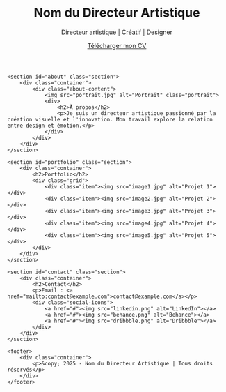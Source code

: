 <!DOCTYPE html>
<html lang="fr">
<head>
    <meta charset="UTF-8">
    <meta name="viewport" content="width=device-width, initial-scale=1.0">
    <title>Portfolio - Nom</title>
    <link rel="stylesheet" href="styles.css">
    <link rel="preconnect" href="https://fonts.googleapis.com">
    <link href="https://fonts.googleapis.com/css2?family=Poppins:wght@300;400;600&display=swap" rel="stylesheet">
</head>
<body>
    <header class="hero">
        <div class="container">
            <h1>Nom du Directeur Artistique</h1>
            <p>Directeur artistique | Créatif | Designer</p>
            <a href="CV.pdf" class="btn">Télécharger mon CV</a>
        </div>
    </header>
    
    <section id="about" class="section">
        <div class="container">
            <div class="about-content">
                <img src="portrait.jpg" alt="Portrait" class="portrait">
                <div>
                    <h2>À propos</h2>
                    <p>Je suis un directeur artistique passionné par la création visuelle et l'innovation. Mon travail explore la relation entre design et émotion.</p>
                </div>
            </div>
        </div>
    </section>
    
    <section id="portfolio" class="section">
        <div class="container">
            <h2>Portfolio</h2>
            <div class="grid">
                <div class="item"><img src="image1.jpg" alt="Projet 1"></div>
                <div class="item"><img src="image2.jpg" alt="Projet 2"></div>
                <div class="item"><img src="image3.jpg" alt="Projet 3"></div>
                <div class="item"><img src="image4.jpg" alt="Projet 4"></div>
                <div class="item"><img src="image5.jpg" alt="Projet 5"></div>
            </div>
        </div>
    </section>
    
    <section id="contact" class="section">
        <div class="container">
            <h2>Contact</h2>
            <p>Email : <a href="mailto:contact@example.com">contact@example.com</a></p>
            <div class="social-icons">
                <a href="#"><img src="linkedin.png" alt="LinkedIn"></a>
                <a href="#"><img src="behance.png" alt="Behance"></a>
                <a href="#"><img src="dribbble.png" alt="Dribbble"></a>
            </div>
        </div>
    </section>
    
    <footer>
        <div class="container">
            <p>&copy; 2025 - Nom du Directeur Artistique | Tous droits réservés</p>
        </div>
    </footer>
</body>
</html>
